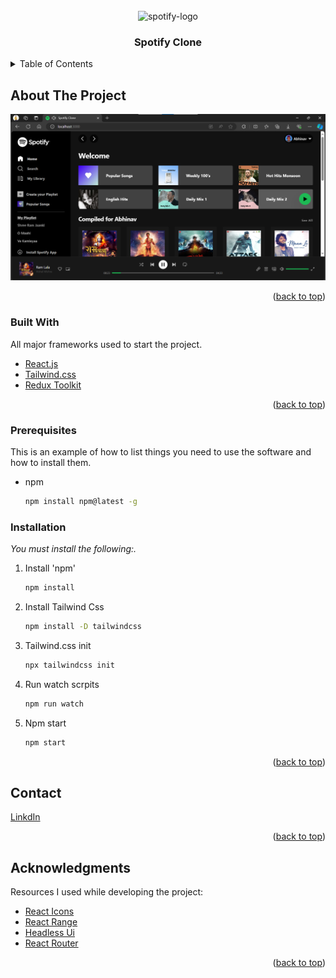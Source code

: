 <div id="top"></div>

<!-- PROJECT LOGO -->
<br />
<div align="center">
  <a>
    <img src="https://storage.googleapis.com/pr-newsroom-wp/1/2018/11/Spotify_Logo_CMYK_Green.png" alt="spotify-logo" width="220" height="70">
  </a>

  <h3 align="center">Spotify Clone</h3>
</div>

<!-- TABLE OF CONTENTS -->
<details>
  <summary>Table of Contents</summary>
  <ol>
    <li>
      <a href="#about-the-project">About The Project</a>
      <ul>
        <li><a href="#built-with">Built With</a></li>
      </ul>
    </li>
    <li>
      <a href="#getting-started">Getting Started</a>
      <ul>
        <li><a href="#prerequisites">Prerequisites</a></li>
        <li><a href="#installation">Installation</a></li>
      </ul>
    </li>
    <li><a href="#contact">Contact</a></li>
    <li><a href="#acknowledgments">Acknowledgments</a></li>
  </ol>
</details>

<!-- ABOUT THE PROJECT -->

## About The Project

![Spotify Clone Screenshot](ss.png)

<p align="right">(<a href="#top">back to top</a>)</p>

### Built With

All major frameworks used to start the project.

- [React.js](https://reactjs.org/)
- [Tailwind.css](https://tailwindcss.com/)
- [Redux Toolkit](https://redux-toolkit.js.org/)

<p align="right">(<a href="#top">back to top</a>)</p>

### Prerequisites

This is an example of how to list things you need to use the software and how to install them.

- npm
  ```sh
  npm install npm@latest -g
  ```

### Installation

_You must install the following:._

1. Install 'npm'
   ```sh
   npm install
   ```
1. Install Tailwind Css
   ```sh
   npm install -D tailwindcss
   ```
1. Tailwind.css init
   ```sh
   npx tailwindcss init
   ```
1. Run watch scrpits
   ```sh
   npm run watch
   ```
1. Npm start
   ```sh
   npm start
   ```

<p align="right">(<a href="#top">back to top</a>)</p>

## Contact

[LinkdIn](www.linkedin.com/in/abhinav-anand18)

<p align="right">(<a href="#top">back to top</a>)</p>

<!-- ACKNOWLEDGMENTS -->

## Acknowledgments

Resources I used while developing the project:

- [React Icons](https://react-icons.github.io/react-icons/search)
- [React Range](https://www.npmjs.com/package/react-range)
- [Headless Ui](https://headlessui.dev/)
- [React Router](https://reactrouter.com/)

<p align="right">(<a href="#top">back to top</a>)</p>
